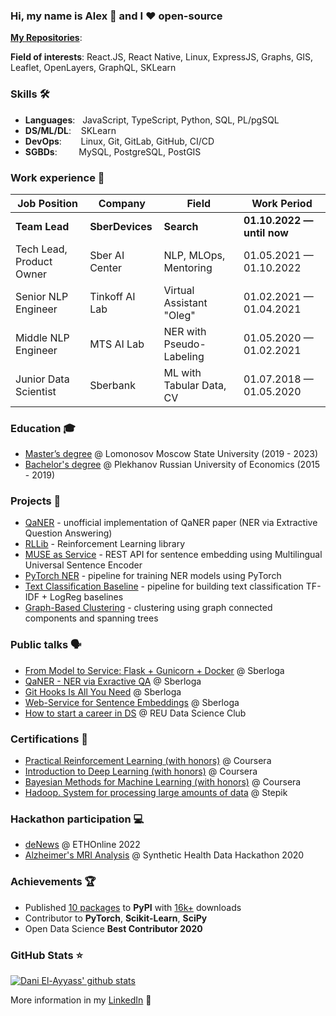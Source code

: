 <!-- ![](https://komarev.com/ghpvc/?username=alexpaulooliveira&color=36b812)<br>
![](https://img.shields.io/github/followers/alexpaulooliveira?style=social)<br>
![](https://img.shields.io/github/stars/alexpaulooliveira?style=social)<br> -->

### Hi, my name is Alex 👋 and I ❤️ open-source

**[My Repositories](https://github.com/alexpaulooliveira?tab=repositories)**: 

**Field of interests**: 
React.JS, React Native, Linux, ExpressJS, Graphs, GIS, Leaflet, OpenLayers, GraphQL, SKLearn

<!-- ! **Curriculum Vitae**: [cv.pdf](https://github.com/alexpaulooliveira/alexpaulooliveira/blob/main/cv.pdf)  -->

### Skills 🛠️
- **Languages**: &nbsp;                          JavaScript, TypeScript, Python, SQL, PL/pgSQL 
- **DS/ML/DL**: &nbsp;&nbsp;                     SKLearn
- **DevOps**:  &nbsp;&nbsp;&nbsp;&nbsp;          Linux, Git, GitLab, GitHub, CI/CD
- **SGBDs**:   &nbsp;&nbsp;&nbsp;&nbsp;&nbsp;    MySQL, PostgreSQL, PostGIS

### Work experience 👔
| Job Position                 | Company            | Field                        | Work Period                |
| ---------------------------- | ------------------ | ---------------------------- | -------------------------- |
| **Team Lead**                | **SberDevices**    | **Search**                   | **01.10.2022 — until now** |
| Tech Lead, Product Owner     | Sber AI Сenter     | NLP, MLOps, Mentoring        | 01.05.2021 — 01.10.2022    |
| Senior NLP Engineer          | Tinkoff AI Lab     | Virtual Assistant "Oleg"     | 01.02.2021 — 01.04.2021    |
| Middle NLP Engineer          | MTS AI Lab         | NER with Pseudo-Labeling     | 01.05.2020 — 01.02.2021    |
| Junior Data Scientist        | Sberbank           | ML with Tabular Data, CV     | 01.07.2018 — 01.05.2020    |

### Education 🎓
- [Master’s degree](https://github.com/dayyass/prior-knowledge-layer-for-sequence-tagging) @ Lomonosov Moscow State University (2019 - 2023)
- [Bachelor's degree](https://github.com/dayyass/bachelor-diploma) @ Plekhanov Russian University of Economics (2015 - 2019)

### Projects 🐾
- [QaNER](https://github.com/dayyass/QaNER) - unofficial implementation of QaNER paper (NER via Extractive Question Answering)
- [RLLib](https://github.com/dayyass/rllib) - Reinforcement Learning library
- [MUSE as Service](https://github.com/dayyass/muse-as-service) - REST API for sentence embedding using Multilingual Universal Sentence Encoder
- [PyTorch NER](https://github.com/dayyass/pytorch-ner) - pipeline for training NER models using PyTorch
- [Text Classification Baseline](https://github.com/dayyass/text-classification-baseline) - pipeline for building text classification TF-IDF + LogReg baselines
- [Graph-Based Clustering](https://github.com/dayyass/graph-based-clustering) - clustering using graph connected components and spanning trees

### Public talks 🗣
- [From Model to Service: Flask + Gunicorn + Docker](https://youtu.be/onPlqEO0lN0) @ Sberloga
- [QaNER - NER via Exractive QA](https://youtu.be/JRec8FpjhpM) @ Sberloga
- [Git Hooks Is All You Need](https://youtu.be/92OMAtdVIAs) @ Sberloga
- [Web-Service for Sentence Embeddings](https://youtu.be/ZayiaA84oXg) @ Sberloga
- [How to start a career in DS](https://youtu.be/_YrX25CpJWs) @ REU Data Science Club

### Certifications 📜
- [Practical Reinforcement Learning (with honors)](https://www.coursera.org/account/accomplishments/certificate/AUVVSHZFH7XZ) @ Coursera
- [Introduction to Deep Learning (with honors)](https://www.coursera.org/account/accomplishments/certificate/D4VMH74AJHHK) @ Coursera
- [Bayesian Methods for Machine Learning (with honors)](https://www.coursera.org/account/accomplishments/certificate/5R62SGB3G6GF) @ Coursera
- [Hadoop. System for processing large amounts of data](https://stepik.org/cert/166893) @ Stepik

<!--- ### Conference participation 📈
- IX International Scientific and Practical [Conference](https://it-mm.rea.ru/eng) named after A.I. Kitov "Information Technologies and Mathematical Methods in Economics and Management"
- Deep and Machine Learning methods for document clustering and classification [tutorial](https://indico-hlit.jinr.ru/event/146/overview) in frames of The XXIII International Scientific [Conference](https://indico.jinr.ru/event/756) of Young Scientists and Specialists (AYSS-2019)  -->

### Hackathon participation 💻
- [deNews](https://ethglobal.com/showcase/denews-djqvk) @ ETHOnline 2022
- [Alzheimer's MRI Analysis](https://github.com/dayyass/synthetic_health_data_hackathon_2020) @ Synthetic Health Data Hackathon 2020

### Achievements 🏆
- Published [10 packages](https://pypi.org/user/dayyass/) to **PyPI** with [16k+](https://pepy.tech) downloads
- Contributor to **PyTorch**, **Scikit-Learn**, **SciPy**
- Open Data Science **Best Contributor 2020**

### GitHub Stats ⭐
[![Dani El-Ayyass' github stats](https://github-readme-stats.vercel.app/api?username=dayyass&show_icons=true)](https://github.com/anuraghazra/github-readme-stats)

More information in my [LinkedIn](https://www.linkedin.com/in/alexpauloo/) 🚀
